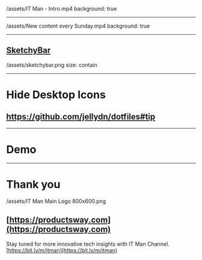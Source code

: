 /assets/IT Man - Intro.mp4
background: true

---

/assets/New content every Sunday.mp4
background: true

---

## [SketchyBar](https://felixkratz.github.io/SketchyBar/)

/assets/sketchybar.png
size: contain

---

# Hide Desktop Icons

## https://github.com/jellydn/dotfiles#tip

---

# Demo

---

# Thank you

/assets/IT Man Main Logo 800x600.png

## [https://productsway.com](https://productsway.com)

Stay tuned for more innovative tech insights with IT Man Channel.
[https://bit.ly/m/itman](https://bit.ly/m/itman)
